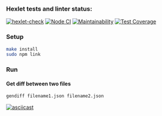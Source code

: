 ### Hexlet tests and linter status:
[![hexlet-check](https://github.com/mrandrewer/frontend-project-46/actions/workflows/hexlet-check.yml/badge.svg)](https://github.com/mrandrewer/frontend-project-46/actions/workflows/hexlet-check.yml)
[![Node CI](https://github.com/mrandrewer/frontend-project-46/actions/workflows/nodejs.yml/badge.svg)](https://github.com/mrandrewer/frontend-project-46/actions/workflows/nodejs.yml)
[![Maintainability](https://api.codeclimate.com/v1/badges/d84111bb81319aec2520/maintainability)](https://codeclimate.com/github/mrandrewer/frontend-project-46/maintainability)
[![Test Coverage](https://api.codeclimate.com/v1/badges/d84111bb81319aec2520/test_coverage)](https://codeclimate.com/github/mrandrewer/frontend-project-46/test_coverage)

### Setup
```bash
make install
sudo npm link
```

### Run
#### Get diff between two files
```bash
gendiff filename1.json filename2.json
```
[![asciicast](https://asciinema.org/a/mkM7YtIP9HlJnkb3o8mDBltUK.svg)](https://asciinema.org/a/mkM7YtIP9HlJnkb3o8mDBltUK)

